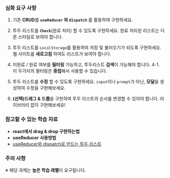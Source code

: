 ### 심화 요구 사항

1. 기존 **CRUD**를 **`useReducer` 와 `dispatch`** 를 활용하여 구현하세요.
   
2. 투두 리스트를 **`Check`**(완료 처리) 할 수 있도록 구현하세요. 완료 처리된 리스트는 다른 스타일로 보여야 합니다.
   
3. 투두 리스트를 `LocalStorage`를 활용하여 저장 및 불러오기가 되도록 구현하세요. 웹 사이트를 **새로고침** 하여도 리스트가 보여야 합니다.
   
4. 미완료 / 완료 여부를 **필터링** 가능하고, 투두리스트 **검색**이 가능해야 합니다.
    4-1. 이 두가지의 필터링은 **중첩**해서 사용할 수 있습니다.

5. 투두 리스트를 **수정** 할 수 있도록 구현하세요. `input`이나 `prompt`가 아닌, **모달**을 생성하여 수정을 구현해보세요.
   
6. **(선택)드래그 & 드롭**을 구현하여 투두 리스트의 순서를 변경할 수 있어야 합니다.  라이브러리 없이 구현해보세요!

### 참고할 수 있는 학습 자료

- **react에서 drag & drop 구현하는법**
- **useReducer 사용방법**
- [useReducer와 dispatch로 만드는 투두 리스트](https://www.notion.so/useReducer-dispatch-1bccaf5650aa807d918aed78dff90d52?pvs=21)
    

### 주의 사항

※ 해당 과제는 **높은 학습 레벨**이 요구됩니다. 

